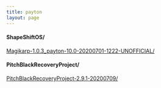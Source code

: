 ```yaml
---
title: payton
layout: page
---
```

#### ShapeShiftOS/
[Magikarp-1.0.3_payton-10.0-20200701-1222-UNOFFICIAL/](https://github.com/koumaza/android/releases/tag/ShapeShiftOS-Magikarp-1.0.3_payton-10.0-20200701-1222-UNOFFICIAL)

#### PitchBlackRecoveryProject/
[PitchBlackRecoveryProject-2.9.1-20200709/](https://github.com/koumaza/android/releases/tag/PBRP-2.9.1-20200709_payton)
